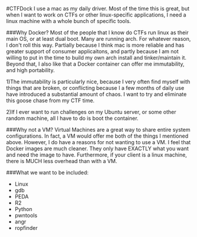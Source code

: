 #CTFDock
I use a mac as my daily driver. Most of the time this is great, but when I want to work on CTFs or other linux-specific applications,
I need a linux machine with a whole bunch of specific tools.

###Why Docker?
Most of the people that I know do CTFs run linux as their main OS, or at least dual boot. Many are running arch.
For whatever reason, I don't roll this way. Partially because I think mac is more reliable and has greater support of consumer applicaitons,
and partly because I am not willing to put in the time to build my own arch install and tinker/maintain it.
Beyond that, I also like that a Docker container can offer me immutability, and high portability.

1)The immutability is particularly nice, because I very often find myself with things that are broken, or conflicting
because I a few months of daily use have introduced a substantial amount of chaos. I want to try and eliminate this
goose chase from my CTF time.

2)If I ever want to run challenges on my Ubuntu server, or some other random machine, all I have to do is boot the container.


###Why not a VM?
Virtual Machines are a great way to share entire system configurations. In fact, a VM would offer me both of the things I mentioned
above. However, I do have a reasons for not wanting to use a VM. I feel that Docker images are much cleaner. They only have EXACTLY
what you want and need the image to have. Furthermore, if your client is a linux machine, there is MUCH less overhead than with a VM.


###What we want to be included:
* Linux
* gdb
* PEDA
* R2
* Python
* pwntools
* angr
* ropfinder

